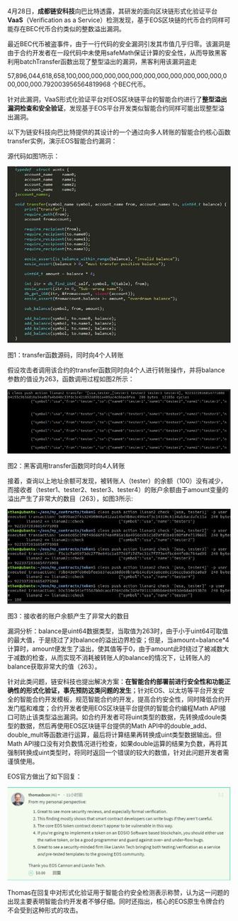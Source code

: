 4月28日，**成都链安科技**向巴比特透露，其研发的面向区块链形式化验证平台**VaaS**（Verification as a Service）检测发现，基于EOS区块链的代币合约同样可能存在BEC代币合约类似的整数溢出漏洞。

 

最近BEC代币被盗事件，由于一行代码的安全漏洞引发其市值几乎归零。该漏洞是由于合约开发者在一段代码中未使用safeMath保证计算的安全性，从而导致黑客利用batchTransfer函数出现了整型溢出的漏洞，黑客利用该漏洞盗走

57,896,044,618,658,100,000,000,000,000,000,000,000,000,000,000,000,000,000,000.792003956564819968 个BEC代币。

 

针对此漏洞，VaaS形式化验证平台对EOS区块链平台的智能合约进行了**整型溢出漏洞检查和安全验证**，发现基于EOS平台开发类似智能合约同样可能出现整型溢出漏洞。

 

以下为链安科技向巴比特提供的其设计的一个通过向多人转账的智能合约核心函数transfer实例，演示EOS智能合约漏洞：

 

源代码如图1所示：



![微信图片_20180919113408](./img/微信图片_20180919113408.jpg)



图1：transfer函数源码，同时向4个人转账

 

假设攻击者调用该合约的transfer函数同时向4个人进行转账操作，并将balance参数的值设为263，函数调用过程如图2所示：

 



![微信图片_20180919113411](./img/微信图片_20180919113411.jpg)





图2：黑客调用transfer函数同时向4人转账

 

接着，查询以上地址余额可发现，被转账人（tester）的余额（100）没有减少，而接收者（tester1、tester2、tester3、tester4）的账户余额由于amount变量的溢出产生了非常大的数目（263），如图3所示:

 



![微信图片_20180919113415](./img/微信图片_20180919113415.jpg)





图3：接收者的账户余额产生了非常大的数目

 

漏洞分析：balance是uint64数据类型，当取值为263时，由于小于uint64可取值的最大值，于是绕过了对balance的溢出边界检查；但是，当amount=balance*4计算时，amount便发生了溢出，使其值等于0，由于amount此时绕过了被减数大于减数的检查，从而实现不消耗被转账人的balance的情况下，让转账人的balance获取非常大的值（263）。

 

针对此类问题，链安科技也提出解决方案：**在智能合约部署前进行安全性和功能正确性的形式化验证，事先预防这类问题的发生**；针对EOS、以太坊等平台开发安全的智能合约开发模板，规范智能合约的开发，提高合约安全性，同时降低合约开发门槛和难度；合约开发者使用EOS区块链平台提供的智能合约编程Math API接口可防止该类型溢出漏洞。如合约开发者可将uint类型的数据，先转换成doule类型的数据，然后再使用EOS区块链平台提供的Math API中的double_add、double_mult等函数进行运算，最后将计算结果再转换成uint类型数据输出。但Math API接口没有对负数情况进行检查，如果double运算的结果为负数，再将其强制转换成uint类型时，将同时返回一个错误的较大的数值，针对此问题开发者需谨慎使用。

 

EOS官方做出了如下回复：

 



![微信图片_20180919113418](./img/微信图片_20180919113418.jpg)



Thomas在回复中对形式化验证用于智能合约安全检测表示称赞，认为这一问题的出现主要表明智能合约开发者不够仔细。同时还指出，核心的EOS原生令牌合约不会受到这种形式的攻击。

 